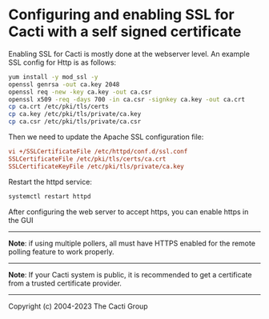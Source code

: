 # Configuring and enabling SSL for Cacti with a self signed certificate

Enabling SSL for Cacti is mostly done at the webserver level. An example SSL
config for Http is as follows:

```bash
yum install -y mod_ssl -y
openssl genrsa -out ca.key 2048
openssl req -new -key ca.key -out ca.csr
openssl x509 -req -days 700 -in ca.csr -signkey ca.key -out ca.crt
cp ca.crt /etc/pki/tls/certs
cp ca.key /etc/pki/tls/private/ca.key
cp ca.csr /etc/pki/tls/private/ca.csr

```

Then we need to update the Apache SSL configuration file:

```ini
vi +/SSLCertificateFile /etc/httpd/conf.d/ssl.conf
SSLCertificateFile /etc/pki/tls/certs/ca.crt
SSLCertificateKeyFile /etc/pki/tls/private/ca.key
```

Restart the httpd service:

```bash
systemctl restart httpd
```

After configuring the web server to accept https, you can enable https in the
GUI

---

**Note**: if using multiple pollers, all must have HTTPS enabled for the remote polling feature to work properly.

---

**Note**: If your Cacti system is public, it is recommended to get a certificate from a trusted certificate provider.

---

Copyright (c) 2004-2023 The Cacti Group

